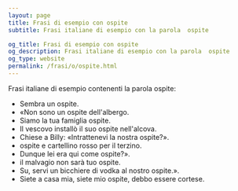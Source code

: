 ```yaml
---
layout: page
title: Frasi di esempio con ospite 
subtitle: Frasi italiane di esempio con la parola  ospite

og_title: Frasi di esempio con ospite 
og_description: Frasi italiane di esempio con la parola  ospite
og_type: website
permalink: /frasi/o/ospite.html
---
```


Frasi italiane di esempio contenenti la parola ospite:


- Sembra un ospite.
- «Non sono un ospite dell'albergo.
- Siamo la tua famiglia ospite.
- Il vescovo installò il suo ospite nell'alcova.
- Chiese a Billy: «Intrattenevi la nostra ospite?».
- ospite e cartellino rosso per il terzino.
- Dunque lei era qui come ospite?».
- il malvagio non sarà tuo ospite.
- Su, servi un bicchiere di vodka al nostro ospite.».
- Siete a casa mia, siete mio ospite, debbo essere cortese.
